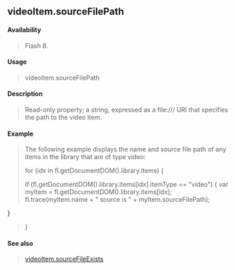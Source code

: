 ## videoItem.sourceFilePath

#### Availability

> Flash 8.

#### Usage

> videoItem.sourceFilePath

#### Description

> Read-only property; a string, expressed as a file:/// URI that specifies the path to the video item.

#### Example

> The following example displays the name and source file path of any items in the library that are of type video:
>
> for (idx in fl.getDocumentDOM().library.items) {
>
> if (fl.getDocumentDOM().library.items\[idx\].itemType == "video") { var myItem = fl.getDocumentDOM().library.items\[idx\]; fl.trace(myItem.name + " source is " + myItem.sourceFilePath);

}

> }

#### See also

> [videoItem.sourceFileExists](#_bookmark1145)
